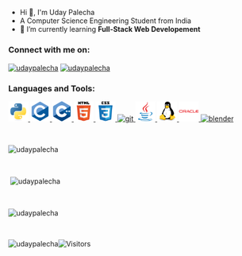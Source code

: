 - Hi 👋, I'm Uday Palecha</h1>
- A Computer Science Engineering Student from India
- 🌱 I’m currently learning **Full-Stack Web Developement**

<h3 align="left">Connect with me on:</h3>
<p align="left">
<a href="https://linkedin.com/in/udaypalecha" target="blank"><img align="center" src="https://raw.githubusercontent.com/rahuldkjain/github-profile-readme-generator/master/src/images/icons/Social/linked-in-alt.svg" alt="udaypalecha" height="30" width="40" /></a>
<a href="https://www.leetcode.com/udaypalecha" target="blank"><img align="center" src="https://raw.githubusercontent.com/rahuldkjain/github-profile-readme-generator/master/src/images/icons/Social/leet-code.svg" alt="udaypalecha" height="30" width="40" /></a>
</p>

<h3 align="left">Languages and Tools:</h3>
<p align="left"> <a href="https://www.python.org" target="_blank" rel="noreferrer"> <img src="https://raw.githubusercontent.com/devicons/devicon/master/icons/python/python-original.svg" alt="python" width="40" height="40"/> </a> <a href="https://www.cprogramming.com/" target="_blank" rel="noreferrer"> <img src="https://raw.githubusercontent.com/devicons/devicon/master/icons/c/c-original.svg" alt="c" width="40" height="40"/> </a> <a href="https://www.w3schools.com/cpp/" target="_blank" rel="noreferrer"> <img src="https://raw.githubusercontent.com/devicons/devicon/master/icons/cplusplus/cplusplus-original.svg" alt="cplusplus" width="40" height="40"/> </a> <a href="https://www.w3.org/html/" target="_blank" rel="noreferrer"> <img src="https://raw.githubusercontent.com/devicons/devicon/master/icons/html5/html5-original-wordmark.svg" alt="html5" width="40" height="40"/> </a> <a href="https://www.w3schools.com/css/" target="_blank" rel="noreferrer"> <img src="https://raw.githubusercontent.com/devicons/devicon/master/icons/css3/css3-original-wordmark.svg" alt="css3" width="40" height="40"/> </a> <a href="https://git-scm.com/" target="_blank" rel="noreferrer"> <img src="https://www.vectorlogo.zone/logos/git-scm/git-scm-icon.svg" alt="git" width="40" height="40"/> </a> <a href="https://www.java.com" target="_blank" rel="noreferrer"> <img src="https://raw.githubusercontent.com/devicons/devicon/master/icons/java/java-original.svg" alt="java" width="40" height="40"/> </a> <a href="https://www.linux.org/" target="_blank" rel="noreferrer"> <img src="https://raw.githubusercontent.com/devicons/devicon/master/icons/linux/linux-original.svg" alt="linux" width="40" height="40"/> </a> <a href="https://www.oracle.com/" target="_blank" rel="noreferrer"> <img src="https://raw.githubusercontent.com/devicons/devicon/master/icons/oracle/oracle-original.svg" alt="oracle" width="40" height="40"/> </a> <a href="https://www.blender.org/" target="_blank" rel="noreferrer"> <img src="https://download.blender.org/branding/community/blender_community_badge_white.svg" alt="blender" width="40" height="40"/> </a> </p>
<br>
<p align="left"><img src="https://github-profile-trophy.vercel.app/?username=udaypalecha&theme=monokai" alt="udaypalecha" /></p>
<br>
<p>&nbsp;<img align="center" src="https://github-readme-stats.vercel.app/api?username=udaypalecha&show_icons=true&theme=highcontrast&locale=en" alt="udaypalecha" /></p>
<br>
<p><img align="center" src="https://github-readme-streak-stats.herokuapp.com/?user=udaypalecha&theme=highcontrast" alt="udaypalecha" /></p>
<br>
<p><img align="left" src="https://github-readme-stats.vercel.app/api/top-langs?username=udaypalecha&show_icons=true&theme=highcontrast&locale=en&layout=compact" alt="udaypalecha" /></p>

![Visitors](https://visitor-badge.laobi.icu/badge?page_id=udaypalecha.udaypalecha)
